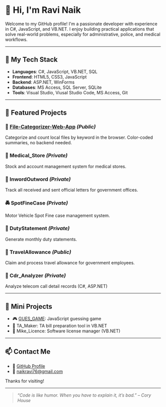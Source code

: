 # 👋 Hi, I'm Ravi Naik

Welcome to my GitHub profile! I'm a passionate developer with experience in C#, JavaScript, and VB.NET. I enjoy building practical applications that solve real-world problems, especially for administrative, police, and medical workflows.

---

## 🧰 My Tech Stack

- **Languages**: C#, JavaScript, VB.NET, SQL
- **Frontend**: HTML5, CSS3, JavaScript
- **Backend**: ASP.NET, WinForms
- **Databases**: MS Access, SQL Server, SQLite
- **Tools**: Visual Studio, Viusal Studio Code, MS Access, Git

---

## 🔨 Featured Projects

### 📁 [File-Categorizer-Web-App](https://github.com/RaviNaik76/File-Categorizer-Web-App) *(Public)*
Categorize and count local files by keyword in the browser. Color-coded summaries, no backend needed.

### 💊 Medical_Store *(Private)*
Stock and account management system for medical stores.

### 📨 InwordOutword *(Private)*
Track all received and sent official letters for government offices.

### 🚔 SpotFineCase *(Private)*
Motor Vehicle Spot Fine case management system.

### 🧾 DutyStatement *(Private)*
Generate monthly duty statements.

### 📑 TravelAllowance *(Public)*
Claim and process travel allowance for government employees.

### 📶 Cdr_Analyzer *(Private)*
Analyze telecom call detail records (C#, ASP.NET)

---

## 🧪 Mini Projects

- 🎮 [GUES_GAME](https://github.com/RaviNaik76/GUES_GAME): JavaScript guessing game
- 📜 TA_Maker: TA bill preparation tool in VB.NET
- 🔐 Mike_Licence: Software license manager (VB.NET)

---

## 📫 Contact Me

- 💼 [GitHub Profile](https://github.com/RaviNaik76)
- 📧 naikravi76@gmail.com

Thanks for visiting!

---

> *“Code is like humor. When you have to explain it, it’s bad.” – Cory House*
